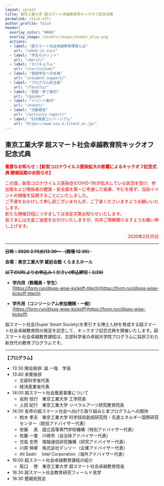 ```yaml
---
layout: splash
title: 東京工業大学 超スマート卓越教育院キックオフ記念式典
permalink: /kick-off/
author_profile: false
header:
  overlay_color: "#000"
  overlay_image: /assets/images/header_blue.png
  actions:
  - label: "超スマート社会卓越教育課程とは"
    url: "/what-is-sss/"
  - label: "学生のメリット"
    url: "/merit/"
  - label: "カリキュラム"
    url: "/curriculum/"
  - label: "登録学生への支援​"
    url: "/student-support/"
  - label: "プログラム担当者​"
    url: "/faculty/"
  - label: "登録・修了案内"
    url: "/guide/"
  - label: "イベント案内"
    url: "/event/"
  - label: "活動報告"
    url: "/activity-report/"
  - label: "SSS推進コンソーシアム"
    url: "https://www.sss.e.titech.ac.jp/"
---
```


## 東京工業大学 超スマート社会卓越教育院キックオフ記念式典

**<span style="color:Red">重要なお知らせ：【新型コロナウイルス感染拡大の影響によるキックオフ記念式典 開催延期のお知らせ】</span>**

<span style="color:Red">
この度、新型コロナウイルス感染症(COVID-19)が拡大している状況を受け、参加者および関係者の健康・安全面を第一に考慮した結果、やむを得ず、当該イベントの開催を延期することにいたしました。<br>
ご不便をおかけして申し訳ございませんが、ご了承くださいますようお願いいたします。<br>
新たな開催日程につきましては決定次第お知らせいたします。<br>
皆さまには大変ご迷惑をおかけいたしますが、何卒ご理解賜りますようお願い申し上げます。<br>
</span>
<p style="color:Red" align="right" >2020年2月25日</p>

<hr>

**~~日時：2020.3.11(水)13:30～  （開場 12:30）~~**

**会場：東京工業大学 蔵前会館 くらまえホール**

**~~以下のURLよりお申込みください(申込締切：2/26)~~**

* **学内用（教職員・学生）**<br>
  [https://form.run/@sss-wise-kickoff-titech](https://form.run/@sss-wise-kickoff-titech)

* **学外用（コンソーシアム参加機関・一般）**<br>
  [https://form.run/@sss-wise-kickoff](https://form.run/@sss-wise-kickoff)

超スマート社会(Super Smart Society)を牽引する博士人材を育成する超スマート社会卓越教育院の発足を記念して、キックオフ記念式典を開催いたします。超スマート社会卓越教育課程は、文部科学省の卓越大学院プログラムに採択された新世代の教育プログラムです。

<hr>

**【プログラム】**

* 13:30  開会挨拶: 益 一哉　学長
* 13:40  来賓挨拶
  * 文部科学省代表
  * 経済産業省代表
* 14:00  超スマート社会推進事業について
  * 岩附 信行　東京工業大学 工学院長
  * 上田 紀行　東京工業大学 リベラルアーツ研究教育院長
* 14:30  各界の超スマート社会へ向けた取り組みと本プログラムへの期待
  * 柏木 孝夫　東京工業大学 科学技術創成研究院・先進エネルギー国際研究センター（統括アドバイザー代表）
  * 安藤　 真　国立高等専門学校機構（特別アドバイザー代表）
  * 佐藤 一憲　川崎市（自治体アドバイザー代表）
  * 児島 忠秀　情報通信研究機構（研究アドバイザー代表）
  * 川原 伸章　株式会社デンソー（企業アドバイザー代表）
  * Ali Sadri　  Intel Corporation（海外アドバイザー代表）
* 16:00  超スマート社会卓越教育課程の紹介
  * 阪口　 啓　東京工業大学 超スマート社会卓越教育院長
* 16:30  超スマート社会教育研究フィールド見学
* 18:30  懇親祝賀会
